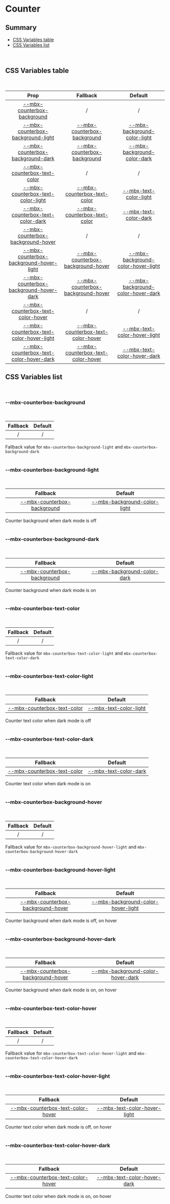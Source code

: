 # Counter

## Summary

- [CSS Variables table](#css-variables-table)
- [CSS Variables list](#css-variables-list)

<br>

## CSS Variables table

<br>

| <div style='text-align:center;margin:auto;'>Prop</div>                                                                                | <div style='text-align:center;margin:auto;'>Fallback</div>                                                                | <div style='text-align:center;margin:auto;'>Default</div>                                                                                           |
| ------------------------------------------------------------------------------------------------------------------------------------- | ------------------------------------------------------------------------------------------------------------------------- | --------------------------------------------------------------------------------------------------------------------------------------------------- |
| <div style='text-align:center;margin:auto;'>[--mbx-counterbox-background](#--mbx-counterbox-background)</div>                         | <div style='text-align:center;margin:auto;'>/</div>                                                                       | <div style='text-align:center;margin:auto;'>/</div>                                                                                                 |
| <div style='text-align:center;margin:auto;'>[--mbx-counterbox-background-light](#--mbx-counterbox-background-light)</div>             | <div style='text-align:center;margin:auto;'>[--mbx-counterbox-background](#--mbx-counterbox-background)</div>             | <div style='text-align:center;margin:auto;'>[--mbx-background-color-light](../../global/css-vars.md#--mbx-background-color-light)</div>             |
| <div style='text-align:center;margin:auto;'>[--mbx-counterbox-background-dark](#--mbx-counterbox-background-dark)</div>               | <div style='text-align:center;margin:auto;'>[--mbx-counterbox-background](#--mbx-counterbox-background)</div>             | <div style='text-align:center;margin:auto;'>[--mbx-background-color-dark](../../global/css-vars.md#--mbx-background-color-dark)</div>               |
| <div style='text-align:center;margin:auto;'>[--mbx-counterbox-text-color](#--mbx-counterbox-text-color)</div>                         | <div style='text-align:center;margin:auto;'>/</div>                                                                       | <div style='text-align:center;margin:auto;'>/</div>                                                                                                 |
| <div style='text-align:center;margin:auto;'>[--mbx-counterbox-text-color-light](#--mbx-counterbox-text-color-light)</div>             | <div style='text-align:center;margin:auto;'>[--mbx-counterbox-text-color](#--mbx-counterbox-text-color)</div>             | <div style='text-align:center;margin:auto;'>[--mbx-text-color-light](../../global/css-vars.md#--mbx-text-color-light)</div>                         |
| <div style='text-align:center;margin:auto;'>[--mbx-counterbox-text-color-dark](#--mbx-counterbox-text-color-dark)</div>               | <div style='text-align:center;margin:auto;'>[--mbx-counterbox-text-color](#--mbx-counterbox-text-color)</div>             | <div style='text-align:center;margin:auto;'>[--mbx-text-color-dark](../../global/css-vars.md#--mbx-text-color-dark)</div>                           |
| <div style='text-align:center;margin:auto;'>[--mbx-counterbox-background-hover](#--mbx-counterbox-background-hover)</div>             | <div style='text-align:center;margin:auto;'>/</div>                                                                       | <div style='text-align:center;margin:auto;'>/</div>                                                                                                 |
| <div style='text-align:center;margin:auto;'>[--mbx-counterbox-background-hover-light](#--mbx-counterbox-background-hover-light)</div> | <div style='text-align:center;margin:auto;'>[--mbx-counterbox-background-hover](#--mbx-counterbox-background-hover)</div> | <div style='text-align:center;margin:auto;'>[--mbx-background-color-hover-light](../../global/css-vars.md#--mbx-background-color-hover-light)</div> |
| <div style='text-align:center;margin:auto;'>[--mbx-counterbox-background-hover-dark](#--mbx-counterbox-background-hover-dark)</div>   | <div style='text-align:center;margin:auto;'>[--mbx-counterbox-background-hover](#--mbx-counterbox-background-hover)</div> | <div style='text-align:center;margin:auto;'>[--mbx-background-color-hover-dark](../../global/css-vars.md#--mbx-background-color-hover-dark)</div>   |
| <div style='text-align:center;margin:auto;'>[--mbx-counterbox-text-color-hover](#--mbx-counterbox-text-color-hover)</div>             | <div style='text-align:center;margin:auto;'>/</div>                                                                       | <div style='text-align:center;margin:auto;'>/</div>                                                                                                 |
| <div style='text-align:center;margin:auto;'>[--mbx-counterbox-text-color-hover-light](#--mbx-counterbox-text-color-hover-light)</div> | <div style='text-align:center;margin:auto;'>[--mbx-counterbox-text-color-hover](#--mbx-counterbox-text-color-hover)</div> | <div style='text-align:center;margin:auto;'>[--mbx-text-color-hover-light](../../global/css-vars.md#--mbx-text-color-hover-light)</div>             |
| <div style='text-align:center;margin:auto;'>[--mbx-counterbox-text-color-hover-dark](#--mbx-counterbox-text-color-hover-dark)</div>   | <div style='text-align:center;margin:auto;'>[--mbx-counterbox-text-color-hover](#--mbx-counterbox-text-color-hover)</div> | <div style='text-align:center;margin:auto;'>[--mbx-text-color-hover-dark](../../global/css-vars.md#--mbx-text-color-hover-dark)</div>               |

## CSS Variables list

<br>

### --mbx-counterbox-background

<br>

| <div style='text-align:center;margin:auto;'>Fallback</div> | <div style='text-align:center;margin:auto;'>Default</div> |
| ---------------------------------------------------------- | --------------------------------------------------------- |
| <div style='text-align:center;margin:auto;'>/</div>        | <div style='text-align:center;margin:auto;'>/</div>       |

Fallback value for `mbx-counterbox-background-light` and `mbx-counterbox-background-dark`<br><br>

### --mbx-counterbox-background-light

<br>

| <div style='text-align:center;margin:auto;'>Fallback</div>                                                    | <div style='text-align:center;margin:auto;'>Default</div>                                                                               |
| ------------------------------------------------------------------------------------------------------------- | --------------------------------------------------------------------------------------------------------------------------------------- |
| <div style='text-align:center;margin:auto;'>[--mbx-counterbox-background](#--mbx-counterbox-background)</div> | <div style='text-align:center;margin:auto;'>[--mbx-background-color-light](../../global/css-vars.md#--mbx-background-color-light)</div> |

Counter background when dark mode is off<br><br>

### --mbx-counterbox-background-dark

<br>

| <div style='text-align:center;margin:auto;'>Fallback</div>                                                    | <div style='text-align:center;margin:auto;'>Default</div>                                                                             |
| ------------------------------------------------------------------------------------------------------------- | ------------------------------------------------------------------------------------------------------------------------------------- |
| <div style='text-align:center;margin:auto;'>[--mbx-counterbox-background](#--mbx-counterbox-background)</div> | <div style='text-align:center;margin:auto;'>[--mbx-background-color-dark](../../global/css-vars.md#--mbx-background-color-dark)</div> |

Counter background when dark mode is on<br><br>

### --mbx-counterbox-text-color

<br>

| <div style='text-align:center;margin:auto;'>Fallback</div> | <div style='text-align:center;margin:auto;'>Default</div> |
| ---------------------------------------------------------- | --------------------------------------------------------- |
| <div style='text-align:center;margin:auto;'>/</div>        | <div style='text-align:center;margin:auto;'>/</div>       |

Fallback value for `mbx-counterbox-text-color-light` and `mbx-counterbox-text-color-dark`<br><br>

### --mbx-counterbox-text-color-light

<br>

| <div style='text-align:center;margin:auto;'>Fallback</div>                                                    | <div style='text-align:center;margin:auto;'>Default</div>                                                                   |
| ------------------------------------------------------------------------------------------------------------- | --------------------------------------------------------------------------------------------------------------------------- |
| <div style='text-align:center;margin:auto;'>[--mbx-counterbox-text-color](#--mbx-counterbox-text-color)</div> | <div style='text-align:center;margin:auto;'>[--mbx-text-color-light](../../global/css-vars.md#--mbx-text-color-light)</div> |

Counter text color when dark mode is off<br><br>

### --mbx-counterbox-text-color-dark

<br>

| <div style='text-align:center;margin:auto;'>Fallback</div>                                                    | <div style='text-align:center;margin:auto;'>Default</div>                                                                 |
| ------------------------------------------------------------------------------------------------------------- | ------------------------------------------------------------------------------------------------------------------------- |
| <div style='text-align:center;margin:auto;'>[--mbx-counterbox-text-color](#--mbx-counterbox-text-color)</div> | <div style='text-align:center;margin:auto;'>[--mbx-text-color-dark](../../global/css-vars.md#--mbx-text-color-dark)</div> |

Counter text color when dark mode is on<br><br>

### --mbx-counterbox-background-hover

<br>

| <div style='text-align:center;margin:auto;'>Fallback</div> | <div style='text-align:center;margin:auto;'>Default</div> |
| ---------------------------------------------------------- | --------------------------------------------------------- |
| <div style='text-align:center;margin:auto;'>/</div>        | <div style='text-align:center;margin:auto;'>/</div>       |

Fallback value for `mbx-counterbox-background-hover-light` and `mbx-counterbox-background-hover-dark`<br><br>

### --mbx-counterbox-background-hover-light

<br>

| <div style='text-align:center;margin:auto;'>Fallback</div>                                                                | <div style='text-align:center;margin:auto;'>Default</div>                                                                                           |
| ------------------------------------------------------------------------------------------------------------------------- | --------------------------------------------------------------------------------------------------------------------------------------------------- |
| <div style='text-align:center;margin:auto;'>[--mbx-counterbox-background-hover](#--mbx-counterbox-background-hover)</div> | <div style='text-align:center;margin:auto;'>[--mbx-background-color-hover-light](../../global/css-vars.md#--mbx-background-color-hover-light)</div> |

Counter background when dark mode is off, on hover<br><br>

### --mbx-counterbox-background-hover-dark

<br>

| <div style='text-align:center;margin:auto;'>Fallback</div>                                                                | <div style='text-align:center;margin:auto;'>Default</div>                                                                                         |
| ------------------------------------------------------------------------------------------------------------------------- | ------------------------------------------------------------------------------------------------------------------------------------------------- |
| <div style='text-align:center;margin:auto;'>[--mbx-counterbox-background-hover](#--mbx-counterbox-background-hover)</div> | <div style='text-align:center;margin:auto;'>[--mbx-background-color-hover-dark](../../global/css-vars.md#--mbx-background-color-hover-dark)</div> |

Counter background when dark mode is on, on hover<br><br>

### --mbx-counterbox-text-color-hover

<br>

| <div style='text-align:center;margin:auto;'>Fallback</div> | <div style='text-align:center;margin:auto;'>Default</div> |
| ---------------------------------------------------------- | --------------------------------------------------------- |
| <div style='text-align:center;margin:auto;'>/</div>        | <div style='text-align:center;margin:auto;'>/</div>       |

Fallback value for `mbx-counterbox-text-color-hover-light` and `mbx-counterbox-text-color-hover-dark`<br><br>

### --mbx-counterbox-text-color-hover-light

<br>

| <div style='text-align:center;margin:auto;'>Fallback</div>                                                                | <div style='text-align:center;margin:auto;'>Default</div>                                                                               |
| ------------------------------------------------------------------------------------------------------------------------- | --------------------------------------------------------------------------------------------------------------------------------------- |
| <div style='text-align:center;margin:auto;'>[--mbx-counterbox-text-color-hover](#--mbx-counterbox-text-color-hover)</div> | <div style='text-align:center;margin:auto;'>[--mbx-text-color-hover-light](../../global/css-vars.md#--mbx-text-color-hover-light)</div> |

Counter text color when dark mode is off, on hover<br><br>

### --mbx-counterbox-text-color-hover-dark

<br>

| <div style='text-align:center;margin:auto;'>Fallback</div>                                                                | <div style='text-align:center;margin:auto;'>Default</div>                                                                             |
| ------------------------------------------------------------------------------------------------------------------------- | ------------------------------------------------------------------------------------------------------------------------------------- |
| <div style='text-align:center;margin:auto;'>[--mbx-counterbox-text-color-hover](#--mbx-counterbox-text-color-hover)</div> | <div style='text-align:center;margin:auto;'>[--mbx-text-color-hover-dark](../../global/css-vars.md#--mbx-text-color-hover-dark)</div> |

Counter text color when dark mode is on, on hover<br><br>

